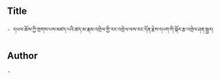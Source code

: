 ## Title
	- དཔལ་ཆོས་ཀྱི་གྲགས་པས་མཛད་པའི་ཚད་མ་རྣམ་འགྲེལ་གྱི་རང་འགྲེལ་ལས་རང་དོན་རྗེས་དཔག་གི་སྐོར་རྩ་འགྲེལ་ཤན་སྦྱར།

## Author
	- 

